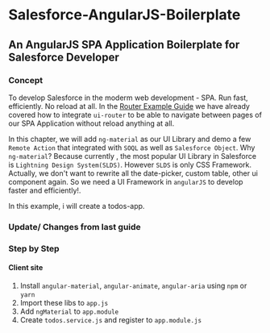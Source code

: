 # Salesforce-AngularJS-Boilerplate
## An AngularJS SPA Application Boilerplate for Salesforce Developer
### Concept 
To develop Salesforce in the moderm web development - SPA. 
Run fast, efficiently. No reload at all.
In the [Router Example Guide](https://github.com/TheRemjx01/salesforce-ngJS-boilerplate/tree/router-example) we have already covered how to integrate `ui-router` to be able to navigate between pages of our SPA Application without reload anything at all. 

In this chapter, we will add `ng-material` as our UI Library and demo a few `Remote Action` that integrated with `SOQL` as well as `Salesforce Object`.
Why `ng-material`? Because currently , the most popular UI Library in Salesforce is `Lightning Design System(SLDS)`. However `SLDS` is only CSS Framework.
Actually, we don't want to rewrite all the date-picker, custom table, other ui component again.
 So we need a UI Framework in `angularJS` to develop faster and efficiently!.
 
 In this example, i will create a todos-app.

 
### Update/ Changes from last guide



### Step by Step

#### Client site
1. Install `angular-material`, `angular-animate`, `angular-aria` using `npm` or `yarn`
2. Import these libs to `app.js`
3. Add `ngMaterial` to `app.module`
4. Create `todos.service.js` and register to `app.module.js`


     
    
    